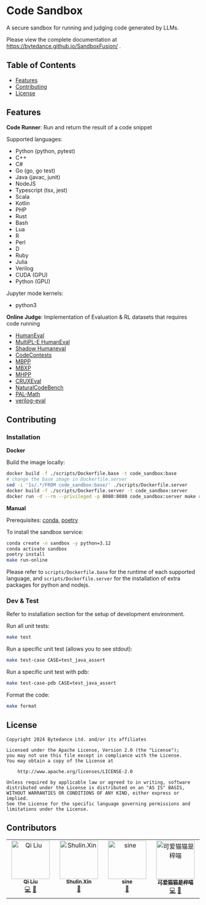 # Code Sandbox

A secure sandbox for running and judging code generated by LLMs.

Please view the complete documentation at https://bytedance.github.io/SandboxFusion/ .

## Table of Contents

- [Features](#features)
- [Contributing](#contributing)
- [License](#license)

## Features

**Code Runner**: Run and return the result of a code snippet

Supported languages:

- Python (python, pytest)
- C++
- C#
- Go (go, go test)
- Java (javac, junit)
- NodeJS
- Typescript (tsx, jest)
- Scala
- Kotlin
- PHP
- Rust
- Bash
- Lua
- R
- Perl
- D
- Ruby
- Julia
- Verilog
- CUDA (GPU)
- Python (GPU)

Jupyter mode kernels:

- python3

**Online Judge**: Implementation of Evaluation & RL datasets that requires code running

- [HumanEval](https://github.com/openai/human-eval)
- [MultiPL-E HumanEval](https://github.com/nuprl/MultiPL-E)
- [Shadow Humaneval](https://huggingface.co/datasets/Miaosen/openai-humaneval-sky-shadow)
- [CodeContests](https://github.com/google-deepmind/code_contests)
- [MBPP](https://github.com/google-research/google-research/tree/master/mbpp)
- [MBXP](https://github.com/amazon-science/mxeval)
- [MHPP](https://github.com/SparksofAGI/MHPP)
- [CRUXEval](https://github.com/facebookresearch/cruxeval)
- [NaturalCodeBench](https://github.com/THUDM/NaturalCodeBench)
- [PAL-Math](https://github.com/deepseek-ai/DeepSeek-Coder/tree/main/Evaluation/PAL-Math)
- [verilog-eval](https://github.com/NVlabs/verilog-eval)

## Contributing

### Installation

**Docker**

Build the image locally:

```bash
docker build -f ./scripts/Dockerfile.base -t code_sandbox:base
# change the base image in Dockerfile.server
sed -i '1s/.*/FROM code_sandbox:base/' ./scripts/Dockerfile.server
docker build -f ./scripts/Dockerfile.server -t code_sandbox:server
docker run -d --rm --privileged -p 8080:8080 code_sandbox:server make run-online
```

**Manual**

Prerequisites: [conda](https://conda.io/projects/conda/en/latest/user-guide/install/index.html), [poetry](https://python-poetry.org/docs/#installation)

To install the sandbox service:

```bash
conda create -n sandbox -y python=3.12
conda activate sandbox
poetry install
make run-online
```

Please refer to `scripts/Dockerfile.base` for the runtime of each supported language, and `scripts/Dockerfile.server` for the installation of extra packages for python and nodejs.

### Dev & Test

Refer to installation section for the setup of development environment.

Run all unit tests:

```bash
make test
```

Run a specific unit test (allows you to see stdout):

```bash
make test-case CASE=test_java_assert
```

Run a specific unit test with pdb:

```bash
make test-case-pdb CASE=test_java_assert
```

Format the code:

```bash
make format
```

## License

```
Copyright 2024 Bytedance Ltd. and/or its affiliates

Licensed under the Apache License, Version 2.0 (the "License");
you may not use this file except in compliance with the License.
You may obtain a copy of the License at

    http://www.apache.org/licenses/LICENSE-2.0

Unless required by applicable law or agreed to in writing, software
distributed under the License is distributed on an "AS IS" BASIS,
WITHOUT WARRANTIES OR CONDITIONS OF ANY KIND, either express or implied.
See the License for the specific language governing permissions and
limitations under the License.
```

## Contributors

<!-- ALL-CONTRIBUTORS-LIST:START - Do not remove or modify this section -->
<!-- prettier-ignore-start -->
<!-- markdownlint-disable -->
<table>
  <tbody>
    <tr>
      <td align="center" valign="top" width="14.28%"><a href="https://github.com/liuq901"><img src="https://avatars.githubusercontent.com/u/4028828?v=4?s=100" width="100px;" alt="Qi Liu"/><br /><sub><b>Qi Liu</b></sub></a><br /><a href="#code-liuq901" title="Code">💻</a> <a href="#data-liuq901" title="Data">🔣</a></td>
      <td align="center" valign="top" width="14.28%"><a href="https://github.com/BytedSS0"><img src="https://avatars.githubusercontent.com/u/186129147?v=4?s=100" width="100px;" alt="Shulin.Xin"/><br /><sub><b>Shulin.Xin</b></sub></a><br /><a href="#data-BytedSS0" title="Data">🔣</a></td>
      <td align="center" valign="top" width="14.28%"><a href="https://github.com/ssine"><img src="https://avatars.githubusercontent.com/u/20841764?v=4?s=100" width="100px;" alt="sine"/><br /><sub><b>sine</b></sub></a><br /><a href="#design-ssine" title="Design">🎨</a></td>
      <td align="center" valign="top" width="14.28%"><a href="https://github.com/cattaria"><img src="https://avatars.githubusercontent.com/u/10678783?v=4?s=100" width="100px;" alt="可爱猫猫是梓喵"/><br /><sub><b>可爱猫猫是梓喵</b></sub></a><br /><a href="#code-cattaria" title="Code">💻</a> <a href="#data-cattaria" title="Data">🔣</a></td>
    </tr>
  </tbody>
</table>

<!-- markdownlint-restore -->
<!-- prettier-ignore-end -->

<!-- ALL-CONTRIBUTORS-LIST:END -->
